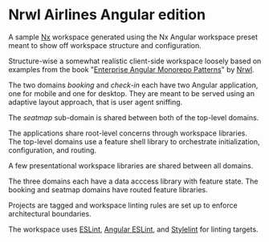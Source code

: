 # Nrwl Airlines Angular edition

A sample [Nx](https://nx.dev/) workspace generated using the Nx Angular
workspace preset meant to show off workspace structure and configuration.

Structure-wise a somewhat realistic client-side workspace loosely based on
examples from the book "[Enterprise Angular Monorepo Patterns](https://go.nrwl.io/angular-enterprise-monorepo-patterns-new-book)"
by [Nrwl](https://nrwl.io/).

The two domains _booking_ and _check-in_ each have two Angular application, one
for mobile and one for desktop. They are meant to be served using an adaptive
layout approach, that is user agent sniffing.

The _seatmap_ sub-domain is shared between both of the top-level domains.

The applications share root-level concerns through workspace libraries. The
top-level domains use a feature shell library to orchestrate initialization,
configuration, and routing.

A few presentational workspace libraries are shared between all domains.

The three domains each have a data acccess library with feature state. The
booking and seatmap domains have routed feature libraries.

Projects are tagged and workspace linting rules are set up to enforce
architectural boundaries.

The workspace uses [ESLint](https://eslint.org/), [Angular ESLint](https://github.com/angular-eslint/angular-eslint),
and [Stylelint](https://stylelint.io/) for linting targets.

